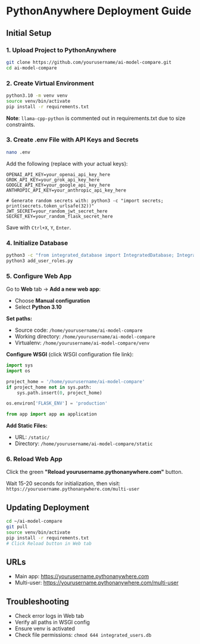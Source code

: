 # PythonAnywhere Deployment Guide

## Initial Setup

### 1. Upload Project to PythonAnywhere

```bash
git clone https://github.com/yourusername/ai-model-compare.git
cd ai-model-compare
```

### 2. Create Virtual Environment

```bash
python3.10 -m venv venv
source venv/bin/activate
pip install -r requirements.txt
```

**Note**: `llama-cpp-python` is commented out in requirements.txt due to size constraints.

### 3. Create .env File with API Keys and Secrets

```bash
nano .env
```

Add the following (replace with your actual keys):
```
OPENAI_API_KEY=your_openai_api_key_here
GROK_API_KEY=your_grok_api_key_here
GOOGLE_API_KEY=your_google_api_key_here
ANTHROPIC_API_KEY=your_anthropic_api_key_here

# Generate random secrets with: python3 -c "import secrets; print(secrets.token_urlsafe(32))"
JWT_SECRET=your_random_jwt_secret_here
SECRET_KEY=your_random_flask_secret_here
```

Save with `Ctrl+X`, `Y`, `Enter`.

### 4. Initialize Database

```bash
python3 -c "from integrated_database import IntegratedDatabase; IntegratedDatabase()"
python3 add_user_roles.py
```

### 5. Configure Web App

Go to **Web** tab → **Add a new web app**:
- Choose **Manual configuration**
- Select **Python 3.10**

**Set paths:**
- Source code: `/home/yourusername/ai-model-compare`
- Working directory: `/home/yourusername/ai-model-compare`
- Virtualenv: `/home/yourusername/ai-model-compare/venv`

**Configure WSGI** (click WSGI configuration file link):
```python
import sys
import os

project_home = '/home/yourusername/ai-model-compare'
if project_home not in sys.path:
    sys.path.insert(0, project_home)

os.environ['FLASK_ENV'] = 'production'

from app import app as application
```

**Add Static Files:**
- URL: `/static/`
- Directory: `/home/yourusername/ai-model-compare/static`

### 6. Reload Web App

Click the green **"Reload yourusername.pythonanywhere.com"** button.

Wait 15-20 seconds for initialization, then visit:
`https://yourusername.pythonanywhere.com/multi-user`

## Updating Deployment

```bash
cd ~/ai-model-compare
git pull
source venv/bin/activate
pip install -r requirements.txt
# Click Reload button in Web tab
```

## URLs

- Main app: https://yourusername.pythonanywhere.com
- Multi-user: https://yourusername.pythonanywhere.com/multi-user

## Troubleshooting

- Check error logs in Web tab
- Verify all paths in WSGI config
- Ensure venv is activated
- Check file permissions: `chmod 644 integrated_users.db`
